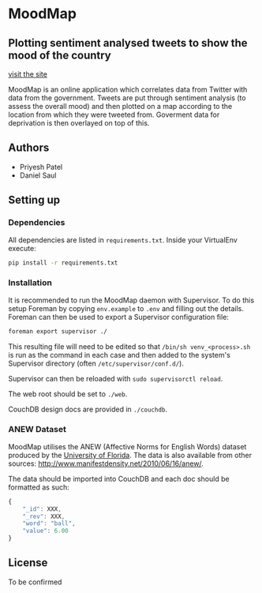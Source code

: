 # MoodMap

## Plotting sentiment analysed tweets to show the mood of the country

[visit the site](http://themoodmap.co.uk/)

MoodMap is an online application which correlates data from Twitter with data 
from the government. Tweets are put through sentiment analysis (to assess the 
overall mood) and then plotted on a map according to the location from which 
they were tweeted from. Goverment data for deprivation is then overlayed on 
top of this.

## Authors

 - Priyesh Patel
 - Daniel Saul

## Setting up

### Dependencies

All dependencies are listed in `requirements.txt`. Inside your VirtualEnv
execute:

```bash
pip install -r requirements.txt
```

### Installation

It is recommended to run the MoodMap daemon with Supervisor. To do this setup
Foreman by copying `env.example` to `.env` and filling out the details. Foreman
can then be used to export a Supervisor configuration file:

```bash
foreman export supervisor ./
```

This resulting file will need to be edited so that `/bin/sh venv_<process>.sh`
is run as the command in each case and then added to the system's Supervisor
directory (often `/etc/supervisor/conf.d/`).

Supervisor can then be reloaded with `sudo supervisorctl reload`.

The web root should be set to `./web`.

CouchDB design docs are provided in `./couchdb`.

### ANEW Dataset

MoodMap utilises the ANEW (Affective Norms for English Words) dataset produced
by the [University of Florida](http://csea.phhp.ufl.edu/media/anewmessage.html).
The data is also available from other sources:
http://www.manifestdensity.net/2010/06/16/anew/.

The data should be imported into CouchDB and each doc should be formatted as
such:

```javascript
{
    "_id": XXX,
    "_rev": XXX,
    "word": "ball",
    "value": 6.00
}
```

## License

To be confirmed
